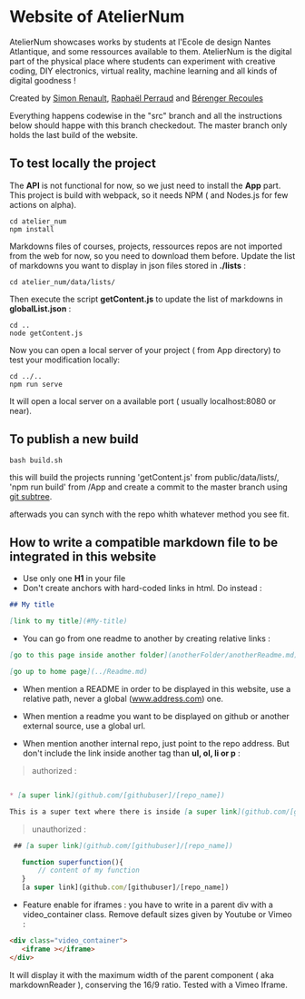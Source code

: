    # Website of AtelierNum 

AtelierNum showcases works by students at l'Ecole de design Nantes Atlantique, and some ressources available to them. AtelierNum is the digital part of the physical place where students can experiment with creative coding, DIY electronics, virtual reality, machine learning and all kinds of digital goodness !

Created by [Simon Renault](http://www.simon-renault.com), [Raphaël Perraud](http://www.raphaelperraud.com) and [Bérenger Recoules](http://b2renger.github.io/)

Everything happens codewise in the "src" branch and all the instructions below should happe with this branch checkedout. The master branch only holds the last build of the website.

## To test locally the project

The **API** is not functional for now, so we just need to install the **App** part. This project is build with webpack, so it needs NPM ( and Nodes.js for few actions on alpha).

```
cd atelier_num
npm install
```

Markdowns files of courses, projects, ressources repos are not imported from the web for now, so you need to download them before.
Update the list of markdowns you want to display in json files stored in **./lists**  :

``` 
cd atelier_num/data/lists/
```
Then execute the script **getContent.js** to  update the list of markdowns in **globalList.json** :

``` 
cd ..
node getContent.js
```

Now you can open a local server of your project ( from App directory) to test your modification locally: 

``` 
cd ../..
npm run serve
```

It will open a local server on a available port ( usually localhost:8080 or near).

## To publish a new build

```
bash build.sh
```

this will build the projects running 'getContent.js' from public/data/lists/, 'npm run build' from /App and create a commit to the master branch using [git subtree](https://github.com/git/git/blob/master/contrib/subtree/git-subtree.txt).

afterwads you can synch with the repo whith whatever method you see fit.


## How to write a compatible markdown file to be integrated in this website

* Use only one **H1** in your file
* Don't create anchors with hard-coded links in html. Do instead :
  
```markdown
## My title 

[link to my title](#My-title)
```

* You can go from one readme to another by creating relative links :

```markdown
[go to this page inside another folder](anotherFolder/anotherReadme.md)
```

```markdown
[go up to home page](../Readme.md)
```


* When mention a README in order to be displayed in this website, use a relative path, never a global (www.address.com) one.

* When mention a readme you want to be displayed on github or another external source, use a global url.

* When mention another internal repo, just point to the repo address. But don't include the link inside another tag than **ul, ol, li or p** :

> authorized :
```markdown

* [a super link](github.com/[githubuser]/[repo_name])

This is a super text where there is inside [a super link](github.com/[githubuser]/[repo_name]).
````

> unauthorized :
```markdown
 ## [a super link](github.com/[githubuser]/[repo_name])
```

 ```javascript
    function superfunction(){
        // content of my function
    }
    [a super link](github.com/[githubuser]/[repo_name])

 ```


* Feature enable for iframes :
you have to write in a parent div with a video_container class. Remove default sizes given by Youtube or Vimeo :
```html
<div class="video_container">
   <iframe ></iframe>
</div>
```
It will display it with the maximum width of the parent component ( aka markdownReader ), conserving the 16/9 ratio. Tested with a Vimeo Iframe.